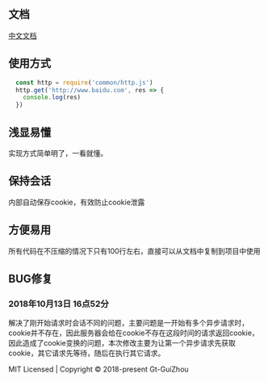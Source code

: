 ## 文档
[中文文档](http://wehttp.guotao.pro)
## 使用方式
```js
  const http = require('common/http.js')
  http.get('http://www.baidu.com', res => {
    console.log(res)
  })
```


## 浅显易懂
  实现方式简单明了，一看就懂。
## 保持会话
  内部自动保存cookie，有效防止cookie泄露
## 方便易用
  所有代码在不压缩的情况下只有100行左右，直接可以从文档中复制到项目中使用
  
## BUG修复
### 2018年10月13日 16点52分
解决了刚开始请求时会话不同的问题，主要问题是一开始有多个异步请求时，cookie并不存在，因此服务器会给在cookie不存在这段时间的请求返回cookie，因此造成了cookie变换的问题，本次修改主要为让第一个异步请求先获取cookie，其它请求先等待，随后在执行其它请求。

MIT Licensed | Copyright © 2018-present Gt-GuiZhou
 
